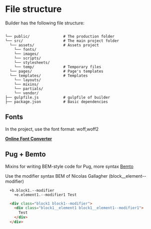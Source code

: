 # File structure

Builder has the following file structure:

```

└── public/               # The production folder
└── src/                  # The main project folder
  └── assets/             # Assets project
    └── fonts/
    └── images/
    └── scripts/
    └── stylesheets/
    └── temp/             # Temporary files
  └── pages/              # Page's templates
  └── templates/          # Templates
    └── layouts/
    └── mixins/
    └── partials/
    └── vendor/
├── gulpfile.js           # gulpfile of builder
├── package.json          # Basic dependencies

```

## Fonts

In the project, use the font format: woff,woff2

[**Online Font Converter**](https://onlinefontconverter.com/)
  
## Pug + Bemto
Mixins for writing BEM-style code for Pug, more syntax [Bemto](https://github.com/kizu/bemto)

Use the modifier syntax BEM of Nicolas Gallagher (block__element--modifier)
```Pug
  +b.block1.--modifier
    +e.element1.--modifier1 Test
```

```HTML
  <div class="block1 block1--modifier">
    <div class="block1__element1 block1__element1--modifier1">
      Test
    </div>
  </div>
```
